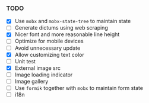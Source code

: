 ### TODO

- [x] Use `mobx` and `mobx-state-tree` to maintain state
- [ ] Generate dictums using web scraping
- [x] Nicer font and more reasonable line height
- [ ] Optimize for mobile devices
- [ ] Avoid unnecessary update
- [x] Allow customizing text color
- [ ] Unit test
- [x] External image src
- [ ] Image loading indicator
- [ ] Image gallery
- [ ] Use `formik` together with `mobx` to maintain form state
- [ ] i18n

